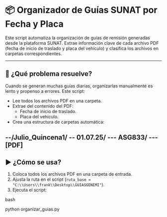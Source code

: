 # 📦 Organizador de Guías SUNAT por Fecha y Placa

Este script automatiza la organización de guías de remisión generadas desde la plataforma SUNAT. Extrae información clave de cada archivo PDF (fecha de inicio de traslado y placa del vehículo) y clasifica los archivos en carpetas correspondientes.

---

## 🧠 ¿Qué problema resuelve?

Cuando se generan muchas guías diarias, organizarlas manualmente es lento y propenso a errores. Este script:

- Lee todos los archivos PDF en una carpeta.
- Extrae del contenido del PDF:
  - Fecha de inicio de traslado.
  - Placa del vehículo.
- Crea una estructura de carpetas automática:
  
--/Julio_Quincena1/
-- 01.07.25/
--- ASG833/
--- [PDF]
---

## ▶️ ¿Cómo se usa?

1. Coloca todos los archivos PDF en una carpeta de entrada.
2. Ajusta la ruta en el script (`ruta_base = "C:\\Users\\frank\\Desktop\\GUIASGENEMI"`).
3. Ejecuta el script:

bash

python organizar_guias.py

